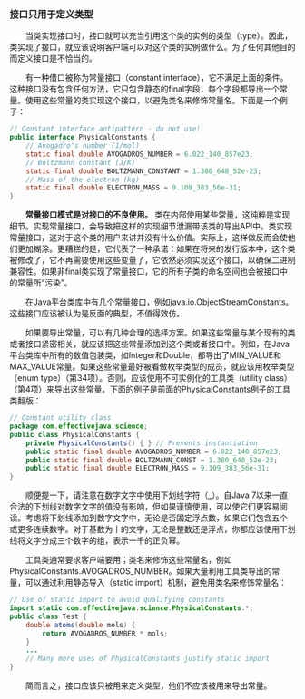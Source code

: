 ### 接口只用于定义类型

&emsp;&emsp;当类实现接口时，接口就可以充当引用这个类的实例的类型（type）。因此，类实现了接口，就应该说明客户端可以对这个类的实例做什么。为了任何其他目的而定义接口是不恰当的。

&emsp;&emsp;有一种借口被称为常量接口（constant interface），它不满足上面的条件。这种接口没有包含任何方法，它只包含静态的final字段，每个字段都导出一个常量。使用这些常量的类实现这个接口，以避免类名来修饰常量名。下面是一个例子：

```java
// Constant interface antipattern - do not use!
public interface PhysicalConstants {
    // Avogadro's number (1/mol)
    static final double AVOGADROS_NUMBER = 6.022_140_857e23;
    // Boltzmann constant (J/K)
    static final double BOLTZMANN_CONSTANT = 1.380_648_52e-23;
    // Mass of the electron (kg)
    static final double ELECTRON_MASS = 9.109_383_56e-31;
}
```

&emsp;&emsp;**常量接口模式是对接口的不良使用。** 类在内部使用某些常量，这纯粹是实现细节。实现常量接口，会导致把这样的实现细节泄漏带该类的导出API中。类实现常量接口，这对于这个类的用户来讲并没有什么价值。实际上，这样做反而会使他们更加糊涂。更糟糕的是，它代表了一种承诺：如果在将来的发行版本中，这个类被修改了，它不再需要使用这些变量了，它依然必须实现这个接口，以确保二进制兼容性。如果非final类实现了常量接口，它的所有子类的命名空间也会被接口中的常量所“污染”。

&emsp;&emsp;在Java平台类库中有几个常量接口，例如java.io.ObjectStreamConstants。这些接口应该被认为是反面的典型，不值得效仿。

&emsp;&emsp;如果要导出常量，可以有几种合理的选择方案。如果这些常量与某个现有的类或者接口紧密相关，就应该把这些常量添加到这个类或者接口中。例如，在Java平台类库中所有的数值包装类，如Integer和Double，都导出了MIN_VALUE和MAX_VALUE常量。如果这些常量最好被看做枚举类型的成员，就应该用枚举类型（enum type）（第34项）。否则，应该使用不可实例化的工具类（utility class）（第4项）来导出这些常量。下面的例子是前面的PhysicalConstants例子的工具类翻版：

```java
// Constant utility class
package com.effectivejava.science;
public class PhysicalConstants {
    private PhysicalConstants() { } // Prevents instantiation
    public static final double AVOGADROS_NUMBER = 6.022_140_857e23;
    public static final double BOLTZMANN_CONST = 1.380_648_52e-23;
    public static final double ELECTRON_MASS = 9.109_383_56e-31;
}
```

&emsp;&emsp;顺便提一下，请注意在数字文字中使用下划线字符（_）。自Java 7以来一直合法的下划线对数字文字的值没有影响，但如果谨慎使用，可以使它们更容易阅读。考虑将下划线添加到数字文字中，无论是否固定浮点数，如果它们包含五个 或更多连续数字。对于基数为十的文字，无论是整数还是浮点，你都应该使用下划线将文字分成三个数字的组，表示一千的正负幂。

&emsp;&emsp;工具类通常要求客户端要用；类名来修饰这些常量名，例如PhysicalConstants.AVOGADROS_NUMBER。如果大量利用工具类导出的常量，可以通过利用静态导入（static import）机制，避免用类名来修饰常量名：

```java
// Use of static import to avoid qualifying constants
import static com.effectivejava.science.PhysicalConstants.*;
public class Test {
    double atoms(double mols) {
        return AVOGADROS_NUMBER * mols;
    }
    ...
    // Many more uses of PhysicalConstants justify static import
}
```

&emsp;&emsp;简而言之，接口应该只被用来定义类型，他们不应该被用来导出常量。